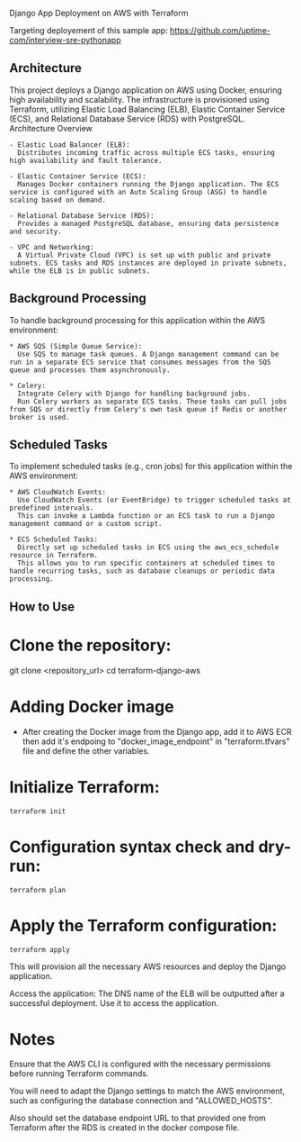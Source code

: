 Django App Deployment on AWS with Terraform

Targeting deployement of this sample app: https://github.com/uptime-com/interview-sre-pythonapp


## Architecture

This project deploys a Django application on AWS using Docker, ensuring high availability and scalability. The infrastructure is provisioned using Terraform, utilizing Elastic Load Balancing (ELB), Elastic Container Service (ECS), and Relational Database Service (RDS) with PostgreSQL.
Architecture Overview

    - Elastic Load Balancer (ELB):
      Distributes incoming traffic across multiple ECS tasks, ensuring high availability and fault tolerance.

    - Elastic Container Service (ECS): 
      Manages Docker containers running the Django application. The ECS service is configured with an Auto Scaling Group (ASG) to handle scaling based on demand.

    - Relational Database Service (RDS):
      Provides a managed PostgreSQL database, ensuring data persistence and security.

    - VPC and Networking:
      A Virtual Private Cloud (VPC) is set up with public and private subnets. ECS tasks and RDS instances are deployed in private subnets, while the ELB is in public subnets.



## Background Processing

To handle background processing for this application within the AWS environment:

    * AWS SQS (Simple Queue Service):
      Use SQS to manage task queues. A Django management command can be run in a separate ECS service that consumes messages from the SQS queue and processes them asynchronously.
    
    * Celery:
      Integrate Celery with Django for handling background jobs. 
      Run Celery workers as separate ECS tasks. These tasks can pull jobs from SQS or directly from Celery's own task queue if Redis or another broker is used.

## Scheduled Tasks

To implement scheduled tasks (e.g., cron jobs) for this application within the AWS environment:

    * AWS CloudWatch Events:
      Use CloudWatch Events (or EventBridge) to trigger scheduled tasks at predefined intervals. 
      This can invoke a Lambda function or an ECS task to run a Django management command or a custom script.
    
    * ECS Scheduled Tasks:
      Directly set up scheduled tasks in ECS using the aws_ecs_schedule resource in Terraform. 
      This allows you to run specific containers at scheduled times to handle recurring tasks, such as database cleanups or periodic data processing.


## How to Use

# Clone the repository:

git clone <repository_url>
cd terraform-django-aws

# Adding Docker image

- After creating the Docker image from the Django app, add it to AWS ECR then add it's endpoing to "docker_image_endpoint" in "terraform.tfvars" file and define the other variables.

# Initialize Terraform:

`terraform init`

# Configuration syntax check and dry-run:

`terraform plan`

# Apply the Terraform configuration:

`terraform apply`

This will provision all the necessary AWS resources and deploy the Django application.

Access the application: The DNS name of the ELB will be outputted after a successful deployment. Use it to access the application.


# Notes

Ensure that the AWS CLI is configured with the necessary permissions before running Terraform commands.

You will need to adapt the Django settings to match the AWS environment, such as configuring the database connection and "ALLOWED_HOSTS".

Also should set the database endpoint URL to that provided one from Terraform after the RDS is created in the docker compose file.